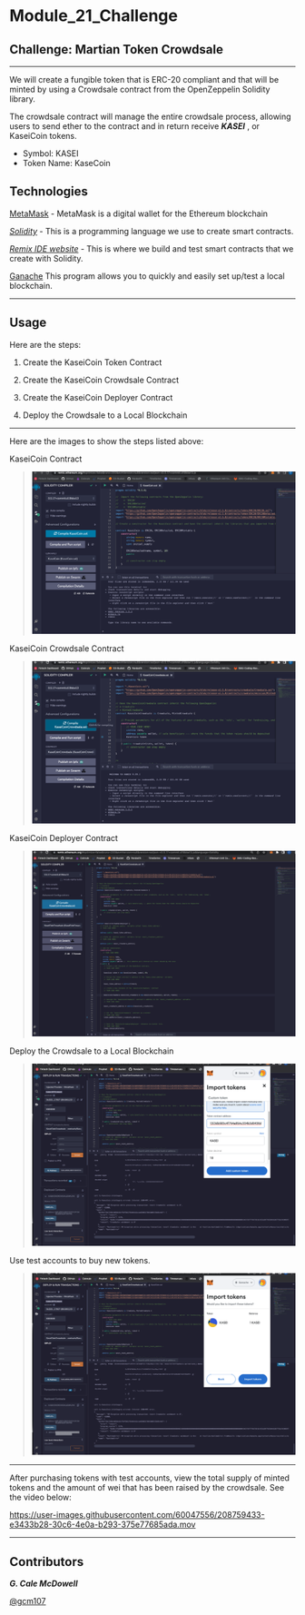 # Module_21_Challenge

## Challenge: Martian Token Crowdsale

---

We will create a fungible token that is ERC-20 compliant and that will be minted by using a Crowdsale contract from the OpenZeppelin Solidity library.

The crowdsale contract will manage the entire crowdsale process, allowing users to send ether to the contract and in return receive _**KASEI**_ , or KaseiCoin tokens.

* Symbol: KASEI
* Token Name: KaseCoin

## Technologies

[MetaMask](https://metamask.io/download/) - MetaMask is a digital wallet for the Ethereum blockchain

_[Solidity](https://soliditylang.org/)_ - This is a programming language we use to create smart contracts.

_[Remix IDE website](https://remix.ethereum.org/)_ - This is where we build and test smart contracts that we create with Solidity.

[Ganache](https://www.trufflesuite.com/ganache) This program allows you to quickly and easily set up/test a local blockchain.

---

## Usage

Here are the steps:

1. Create the KaseiCoin Token Contract

2. Create the KaseiCoin Crowdsale Contract

3. Create the KaseiCoin Deployer Contract

4. Deploy the Crowdsale to a Local Blockchain

---

Here are the images to show the steps listed above:

KaseiCoin Contract
> ![KaseiCoin](Images/KaseiCoinCompile.png)

KaseiCoin Crowdsale Contract
> ![KaiseCoinCrowdsale](Images/KaiseCoinCrowdsaleCompile.png)

KaseiCoin Deployer Contract
> ![KaiseCoinCrowdsale](Images/KaseiCoinCrowdsaleDeployer.png)

Deploy the Crowdsale to a Local Blockchain
> ![DeployContract](Images/AddKASEtoMetaMask.png)

Use test accounts to buy new tokens.
> ![KASEIinMetaMask](Images/AddKASEtoMetaMask2.png)

---

After purchasing tokens with test accounts, view the total supply of minted tokens and the amount of wei that has been raised by the crowdsale. See the video below:

<https://user-images.githubusercontent.com/60047556/208759433-e3433b28-30c6-4e0a-b293-375e77685ada.mov>

---

## Contributors

**_G. Cale McDowell_**

[@gcm107](https://github.com/gcm107)

